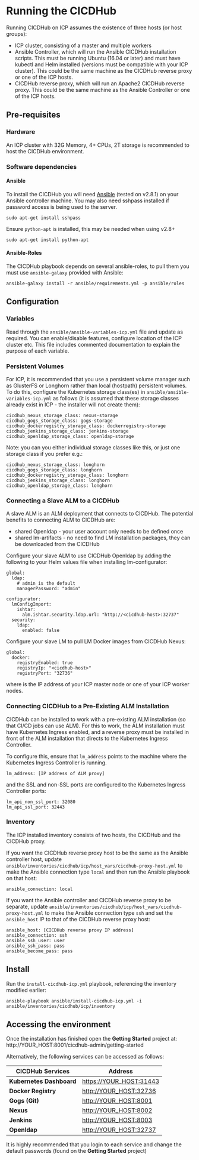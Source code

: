 # Running the CICDHub

Running CICDHub on ICP assumes the existence of three hosts (or host groups):

* ICP cluster, consisting of a master and multiple workers
* Ansible Controller, which will run the Ansible CICDHub installation scripts. This must be running Ubuntu (16.04 or later) and must have kubectl and Helm installed (versions must be compatible with your ICP cluster). This could be the same machine as the CICDHub reverse proxy or one of the ICP hosts.
* CICDHub reverse proxy, which will run an Apache2 CICDHub reverse proxy. This could be the same machine as the Ansible Controller or one of the ICP hosts.

## Pre-requisites

### Hardware

An ICP cluster with 32G Memory, 4+ CPUs, 2T storage is recommended to host the CICDHub environment.

### Software dependencies

#### Ansible

To install the CICDHub you will need [Ansible](https://docs.ansible.com/ansible/latest/installation_guide/intro_installation.html) (tested on v2.8.1) on your Ansible controller machine. You may also need sshpass installed if password access is being used to the server.

```
sudo apt-get install sshpass
```

Ensure `python-apt` is installed, this may be needed when using v2.8+

```
sudo apt-get install python-apt
```

#### Ansible-Roles

The CICDHub playbook depends on several ansible-roles, to pull them you must use `ansible-galaxy` provided with Ansible:

```
ansible-galaxy install -r ansible/requirements.yml -p ansible/roles
```

## Configuration

### Variables

Read through the `ansible/ansible-variables-icp.yml` file and update as required. You can enable/disable features, configure location of the ICP cluster etc. This file includes commented documentation to explain the purpose of each variable.

### Persistent Volumes

For ICP, it is recommended that you use a persistent volume manager such as GlusterFS or Longhorn rather than local (hostpath) persistent volumes. To do this, configure the Kubernetes storage class(es) in `ansible/ansible-variables-icp.yml` as follows (it is assumed that these storage classes already exist in ICP - the installer will not create them):

```
cicdhub_nexus_storage_class: nexus-storage
cicdhub_gogs_storage_class: gogs-storage
cicdhub_dockerregistry_storage_class: dockerregistry-storage
cicdhub_jenkins_storage_class: jenkins-storage
cicdhub_openldap_storage_class: openldap-storage
```

Note: you can you either individual storage classes like this, or just one storage class if you prefer e.g.:

```
cicdhub_nexus_storage_class: longhorn
cicdhub_gogs_storage_class: longhorn
cicdhub_dockerregistry_storage_class: longhorn
cicdhub_jenkins_storage_class: longhorn
cicdhub_openldap_storage_class: longhorn
```

### Connecting a Slave ALM to a CICDHub

A slave ALM is an ALM deployment that connects to CICDHub. The potential benefits to connecting ALM to CICDHub are:

- shared Openldap - your user account only needs to be defined once
- shared lm-artifacts - no need to find LM installation packages, they can be downloaded from the CICDHub

Configure your slave ALM to use CICDHub Openldap by adding the following to your Helm values file when installing lm-configurator:

```
global: 
  ldap:
    # admin is the default
    managerPassword: "admin"

configurator:
  lmConfigImport:
    ishtar:
      alm.ishtar.security.ldap.url: "http://<cicdhub-host>:32737"
  security:
    ldap:
      enabled: false
```

Configure your slave LM to pull LM Docker images from CICDHub Nexus:

```
global: 
  docker:
    registryEnabled: true
    registryIp: "<cicdhub-host>"
    registryPort: "32736"
```

where <cicdhub-host> is the IP address of your ICP master node or one of your ICP worker nodes.

### Connecting CICDHub to a Pre-Existing ALM Installation

CICDHub can be installed to work with a pre-existing ALM installation (so that CI/CD jobs can use ALM). For this to work, the ALM installation must have Kubernetes Ingress enabled, and a reverse proxy must be installed in front of the ALM installation that directs to the Kubernetes Ingress Controller.

To configure this, ensure that `lm_address` points to the machine where the Kubernetes Ingress Controller is running.

```
lm_address: [IP address of ALM proxy]
```

and the SSL and non-SSL ports are configured to the Kubernetes Ingress Controller ports:

```
lm_api_non_ssl_port: 32080
lm_api_ssl_port: 32443
```

### Inventory

The ICP installed inventory consists of two hosts, the CICDHub and the CICDHub proxy.


If you want the CICDHub reverse proxy host to be the same as the Ansible controller host, update `ansible/inventories/cicdhub/icp/host_vars/cicdhub-proxy-host.yml` to make the Ansible connection type `local` and then run the Ansible playbook on that host:

```
ansible_connection: local
```

If you want the Ansible controller and CICDHub reverse proxy to be separate, update `ansible/inventories/cicdhub/icp/host_vars/cicdhub-proxy-host.yml` to make the Ansible connection type `ssh` and set the `ansible_host` IP to that of the CICDHub reverse proxy host:

```
ansible_host: [CICDHub reverse proxy IP address]
ansible_connection: ssh
ansible_ssh_user: user
ansible_ssh_pass: pass
ansible_become_pass: pass
```

## Install

Run the `install-cicdhub-icp.yml` playbook, referencing the inventory modified earlier:

```
ansible-playbook ansible/install-cicdhub-icp.yml -i ansible/inventories/cicdhub/icp/inventory
```

## Accessing the environment

Once the installation has finished open the **Getting Started** project at: http://YOUR_HOST:8001/cicdhub-admin/getting-started

Alternatively, the following services can be accessed as follows:

| **CICDHub Services**        | Address                                                |
| --------------------------- | ------------------------------------------------------ |
| **Kubernetes Dashboard**    | <https://YOUR_HOST:31443>                              |
| **Docker Registry**         | <http://YOUR_HOST:32736>                               |
| **Gogs (Git)**              | <http://YOUR_HOST:8001>                                |
| **Nexus**                   | <http://YOUR_HOST:8002>                                |
| **Jenkins**                 | <http://YOUR_HOST:8003>                                |
| **Openldap**                | <http://YOUR_HOST:32737>                               |

It is highly recommended that you login to each service and change the default passwords (found on the **Getting Started** project)
